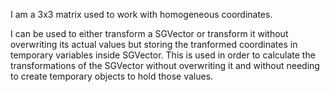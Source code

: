 I am a 3x3 matrix used to work with homogeneous coordinates.

I can be used to either transform a SGVector or transform it without overwriting its actual values
but storing the tranformed coordinates in temporary variables inside SGVector.
This is used in order to calculate the transformations of the SGVector without overwriting it and without
needing to create temporary objects to hold those values.
